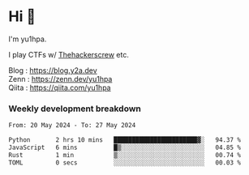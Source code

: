# Hi 👋

I'm yu1hpa.

I play CTFs w/ [Thehackerscrew](https://www.thehackerscrew.team/) etc.

Blog : https://blog.y2a.dev  
Zenn : https://zenn.dev/yu1hpa  
Qiita : https://qiita.com/yu1hpa  

### Weekly development breakdown

<!--START_SECTION:waka-->

```txt
From: 20 May 2024 - To: 27 May 2024

Python       2 hrs 10 mins   ███████████████████████▓░   94.37 %
JavaScript   6 mins          █▒░░░░░░░░░░░░░░░░░░░░░░░   04.85 %
Rust         1 min           ▒░░░░░░░░░░░░░░░░░░░░░░░░   00.74 %
TOML         0 secs          ░░░░░░░░░░░░░░░░░░░░░░░░░   00.03 %
```

<!--END_SECTION:waka-->

